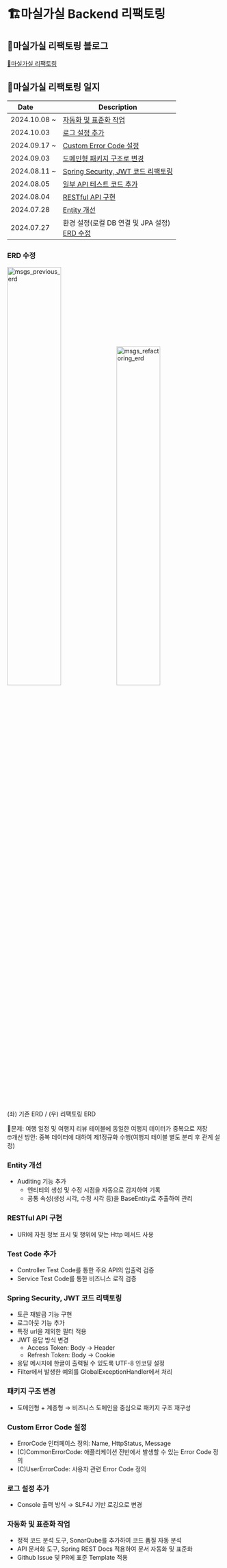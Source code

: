 # 🏗️마실가실 Backend 리팩토링


## 🤹마실가실 리팩토링 블로그
[🔗마실가실 리팩토링](https://hj0216.tistory.com/category/PlayGround/%EB%A7%88%EC%8B%A4%EA%B0%80%EC%8B%A4%20%EB%A6%AC%ED%8C%A9%ED%86%A0%EB%A7%81)


## 📒마실가실 리팩토링 일지
| <div style="width:70px">Date</div> | <div>Description</div> |
| ------------ | --- |
| 2024.10.08 ~ | [자동화 및 표준화 작업](#자동화-및-표준화-작업) |
| 2024.10.03   | [로그 설정 추가](#로그-설정-추가) |
| 2024.09.17 ~ | [Custom Error Code 설정](#custom-error-code-설정) |
| 2024.09.03   | [도메인형 패키지 구조로 변경](#패키지-구조-변경) |
| 2024.08.11 ~ | [Spring Security, JWT 코드 리팩토링](#spring-security-jwt-코드-리팩토링) |
| 2024.08.05   | [일부 API 테스트 코드 추가](#test-code-추가) |
| 2024.08.04   | [RESTful API 구현](#restful-api-구현) |
| 2024.07.28   | [Entity 개선](#entity-개선) |
| 2024.07.27   | 환경 설정(로컬 DB 연결 및 JPA 설정) <br/> [ERD 수정](#erd-수정) |



### ERD 수정
<div>
    <img src="./images/msgs_previous_erd.png" alt="msgs_previous_erd" width="50%"/>
    <img src="./images/msgs_refactoring_erd.png" alt="msgs_refactoring_erd" width="45%"/>
</div>

(좌) 기존 ERD / (우) 리팩토링 ERD

🚨문제: 여행 일정 및 여행지 리뷰 테이블에 동일한 여행지 데이터가 중복으로 저장  
🤓개선 방안: 중복 데이터에 대하여 제1정규화 수행(여행지 테이블 별도 분리 후 관계 설정)


### Entity 개선
* Auditing 기능 추가
  * 엔티티의 생성 및 수정 시점을 자동으로 감지하여 기록
  * 공통 속성(생성 시각, 수정 시각 등)을 BaseEntity로 추출하여 관리


### RESTful API 구현
* URI에 자원 정보 표시 및 행위에 맞는 Http 메서드 사용


### Test Code 추가
* Controller Test Code를 통한 주요 API의 입출력 검증
* Service Test Code를 통한 비즈니스 로직 검증


### Spring Security, JWT 코드 리팩토링
* 토큰 재발급 기능 구현
* 로그아웃 기능 추가
* 특정 url을 제외한 필터 적용
* JWT 응답 방식 변경
  * Access Token: Body → Header
  * Refresh Token: Body → Cookie
* 응답 메시지에 한글이 출력될 수 있도록 UTF-8 인코딩 설정
* Filter에서 발생한 예외를 GlobalExceptionHandler에서 처리


### 패키지 구조 변경
* 도메인형 + 계층형 → 비즈니스 도메인을 중심으로 패키지 구조 재구성


### Custom Error Code 설정
* ErrorCode 인터페이스 정의: Name, HttpStatus, Message
* (C)CommonErrorCode: 애플리케이션 전반에서 발생할 수 있는 Error Code 정의
* (C)UserErrorCode: 사용자 관련 Error Code 정의


### 로그 설정 추가
* Console 출력 방식 → SLF4J 기반 로깅으로 변경


### 자동화 및 표준화 작업
* 정적 코드 분석 도구, SonarQube를 추가하여 코드 품질 자동 분석
* API 문서화 도구, Spring REST Docs 적용하여 문서 자동화 및 표준화
* Github Issue 및 PR에 표준 Template 적용

